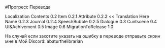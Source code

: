 #Прогресс Перевода

Localization
	Contents 0.2
		Item 0.2.1 
		Attribute 0.2.2		<< Translation Here
		Name 0.2.3
		Journal 0.2.4
		SpeechBubble 0.2.5
	Dialogue 0.3
	Cuntscene 0.4
	UI&Achivement 0.5
	Image 0.6
	MigrationToRelease 1.0
 
На случай если захотите указать на ошибку в переводе отправьте скрин мне в 
Мой Discord: abaturthelibrarian
